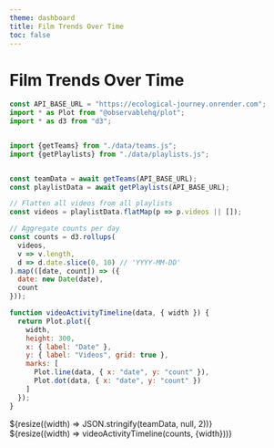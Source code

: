```yaml
---
theme: dashboard
title: Film Trends Over Time
toc: false
---
```


# Film Trends Over Time

```js
const API_BASE_URL = "https://ecological-journey.onrender.com";
import * as Plot from "@observablehq/plot";
import * as d3 from "d3";


import {getTeams} from "./data/teams.js";
import {getPlaylists} from "./data/playlists.js";


const teamData = await getTeams(API_BASE_URL);
const playlistData = await getPlaylists(API_BASE_URL);

// Flatten all videos from all playlists
const videos = playlistData.flatMap(p => p.videos || []);

// Aggregate counts per day
const counts = d3.rollups(
  videos,
  v => v.length,
  d => d.date.slice(0, 10) // 'YYYY-MM-DD'
).map(([date, count]) => ({
  date: new Date(date),
  count
}));

function videoActivityTimeline(data, { width }) {
  return Plot.plot({
    width,
    height: 300,
    x: { label: "Date" },
    y: { label: "Videos", grid: true },
    marks: [
      Plot.line(data, { x: "date", y: "count" }),
      Plot.dot(data, { x: "date", y: "count" })
    ]
  });
}

```

<div class="grid grid-cols-1">
  <div class="card">
    ${resize((width) => JSON.stringify(teamData, null, 2))}
  </div>
</div>

<div class="grid grid-cols-1">
  <div class="card">
    ${resize((width) => videoActivityTimeline(counts, {width}))}
  </div>
</div>
